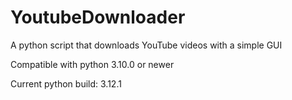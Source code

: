 # YoutubeDownloader
A python script that downloads YouTube videos with a simple GUI


Compatible with python 3.10.0 or newer

Current python build: 3.12.1
